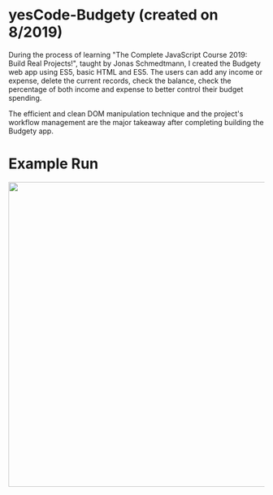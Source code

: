 # yesCode-Budgety (created on 8/2019)

During the process of learning "The Complete JavaScript Course 2019: Build Real Projects!", taught by Jonas Schmedtmann, I created the Budgety web app using ES5, basic HTML and ES5. The users can add any income or expense, delete the current records, check the balance, check the percentage of both income and expense to better control their budget spending. 

The efficient and clean DOM manipulation technique and the project's workflow management are the major takeaway after completing building the Budgety app.

# Example Run

<img src="https://github.com/tphuong141607/yesCode-Bugety/blob/master/Budgety.gif" width="600">



